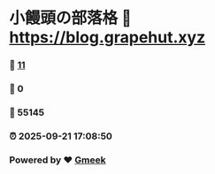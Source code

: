 # 小饅頭の部落格 :link: https://blog.grapehut.xyz 
### :page_facing_up: [11](https://blog.grapehut.xyz/tag.html) 
### :speech_balloon: 0 
### :hibiscus: 55145 
### :alarm_clock: 2025-09-21 17:08:50 
### Powered by :heart: [Gmeek](https://github.com/Meekdai/Gmeek)
